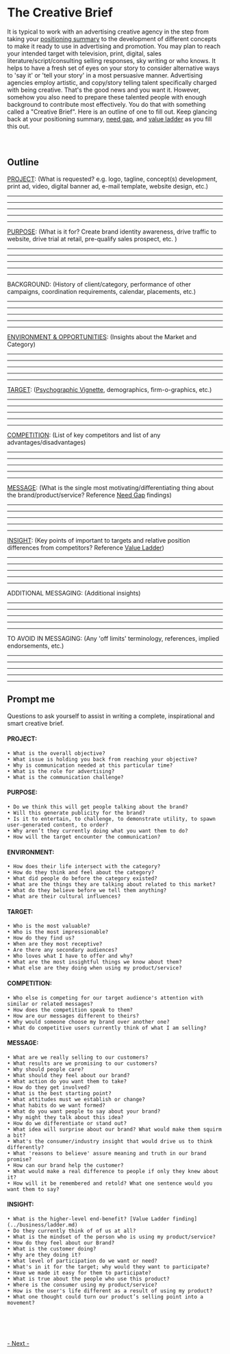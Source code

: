 
# The Creative Brief

It is typical to work with an advertising creative agency in the step from taking your [positioning summary](../business/positioning.md) to the development of different concepts to make it ready to use in advertising and promotion.   You may plan to reach your intended target with television, print, digital, sales literature/script/consulting selling responses, sky writing or who knows.  It helps to have a fresh set of eyes on your story to consider alternative ways to 'say it' or 'tell your story' in a most persuasive manner.  Advertising agencies employ artistic, and copy/story telling talent specifically charged with being creative.  That's the good news and you want it.   However, somehow you also need to prepare these talented people with enough background to contribute most effectively.  You do that with something called a "Creative Brief".  Here is an outline of one to fill out.  Keep glancing back at your positioning summary, [need gap](../business/needgap.md), and [value ladder](../business/ladder.md) as you fill this out.<br>
<br>
<br>

## Outline

[PROJECT](#project): (What is requested? e.g. logo, tagline, concept(s) development, print ad, video, digital banner ad,  e-mail template,  website design, etc.)

__________________________________________________________________________
__________________________________________________________________________
__________________________________________________________________________
__________________________________________________________________________
__________________________________________________________________________

[PURPOSE](#purpose): (What is it for? Create brand identity awareness, drive traffic to website, drive trial at retail, pre-qualify sales prospect, etc. )

__________________________________________________________________________
__________________________________________________________________________
__________________________________________________________________________
__________________________________________________________________________
__________________________________________________________________________


BACKGROUND: (History of client/category, performance of other campaigns, coordination requirements, calendar, placements, etc.)

__________________________________________________________________________
__________________________________________________________________________
__________________________________________________________________________
__________________________________________________________________________
__________________________________________________________________________


[ENVIRONMENT & OPPORTUNITIES](#environment): (Insights about the Market and Category)

__________________________________________________________________________
__________________________________________________________________________
__________________________________________________________________________
__________________________________________________________________________
__________________________________________________________________________


[TARGET](#target): ([Psychographic Vignette](https://clevertap.com/blog/psychographic-segmentation/), demographics, firm-o-graphics, etc.)

__________________________________________________________________________
__________________________________________________________________________
__________________________________________________________________________
__________________________________________________________________________
__________________________________________________________________________


[COMPETITION](#competition): (List of key competitors and list of any advantages/disadvantages)

__________________________________________________________________________
__________________________________________________________________________
__________________________________________________________________________
__________________________________________________________________________
__________________________________________________________________________


[MESSAGE](#message): (What is the single most motivating/differentiating thing about the brand/product/service? Reference [Need Gap](../business/needgap.md) findings)

__________________________________________________________________________
__________________________________________________________________________
__________________________________________________________________________
__________________________________________________________________________
__________________________________________________________________________


[INSIGHT](#insight): (Key points of important to targets and relative position differences from competitors? Reference [Value Ladder](../business/ladder.md))

__________________________________________________________________________
__________________________________________________________________________
__________________________________________________________________________
__________________________________________________________________________
__________________________________________________________________________


ADDITIONAL MESSAGING: (Additional insights)

__________________________________________________________________________
__________________________________________________________________________
__________________________________________________________________________
__________________________________________________________________________
__________________________________________________________________________


TO AVOID IN MESSAGING: (Any 'off limits' terminology, references, implied endorsements, etc.)

__________________________________________________________________________
__________________________________________________________________________
__________________________________________________________________________
__________________________________________________________________________
__________________________________________________________________________





## Prompt me

Questions to ask yourself to assist in writing a complete, inspirational and smart creative brief.

#### PROJECT:
    • What is the overall objective?
    • What issue is holding you back from reaching your objective?
    • Why is communication needed at this particular time?
    • What is the role for advertising?
    • What is the communication challenge?

#### PURPOSE:
    • Do we think this will get people talking about the brand?
    • Will this generate publicity for the brand? 
    • Is it to entertain, to challenge, to demonstrate utility, to spawn user-generated content, to order?
    • Why aren’t they currently doing what you want them to do?
    • How will the target encounter the communication?

#### ENVIRONMENT:
    • How does their life intersect with the category?
    • How do they think and feel about the category?
    • What did people do before the category existed?
    • What are the things they are talking about related to this market?    
    • What do they believe before we tell them anything?
    • What are their cultural influences?

#### TARGET:
    • Who is the most valuable?
    • Who is the most impressionable?
    • How do they find us?
    • When are they most receptive?
    • Are there any secondary audiences?
    • Who loves what I have to offer and why? 
    • What are the most insightful things we know about them?
    • What else are they doing when using my product/service? 
    
#### COMPETITION:
    • Who else is competing for our target audience's attention with similar or related messages?
    • How does the competition speak to them? 
    • How are our messages different to theirs?
    • Why would someone choose my brand over another one?    
    • What do competitive users currently think of what I am selling?  
   
#### MESSAGE: 
    • What are we really selling to our customers? 
    • What results are we promising to our customers?
    • Why should people care?
    • What should they feel about our brand? 
    • What action do you want them to take?
    • How do they get involved?
    • What is the best starting point? 
    • What attitudes must we establish or change?
    • What habits do we want formed?
    • What do you want people to say about your brand?
    • Why might they talk about this idea? 
    • How do we differentiate or stand out?
    • What idea will surprise about our brand? What would make them squirm a bit? 
    • What's the consumer/industry insight that would drive us to think differently? 
    • What 'reasons to believe' assure meaning and truth in our brand promise? 
    • How can our brand help the customer?
    • What would make a real difference to people if only they knew about it?
    • How will it be remembered and retold? What one sentence would you want them to say?


#### INSIGHT:
    • What is the higher-level end-benefit? [Value Ladder finding](../business/ladder.md)
    • Do they currently think of of us at all?
    • What is the mindset of the person who is using my product/service?
    • How do they feel about our Brand?
    • What is the customer doing?
    • Why are they doing it?
    • What level of participation do we want or need? 
    • What's in it for the target; why would they want to participate?
    • Have we made it easy for them to participate?
    • What is true about the people who use this product? 
    • Where is the consumer using my product/service?
    • How is the user's life different as a result of using my product?
    • What one thought could turn our product’s selling point into a movement?


<br>
<br>
<br>


[- Next -]()


